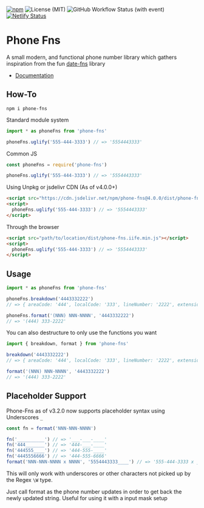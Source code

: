 [![npm](https://img.shields.io/npm/v/phone-fns.svg?style=flat-square&color=%23bef9c6)](https://www.npmjs.com/package/phone-fns)
![License (MIT)](https://img.shields.io/badge/license-mit-green.svg?style=flat-square&color=%23bef9c6)
![GitHub Workflow Status (with event)](https://img.shields.io/github/actions/workflow/status/dhershman1/phone-fns/phone-fns.yml?style=flat-square&logo=github)
[![Netlify Status](https://api.netlify.com/api/v1/badges/9a96c817-73dc-40c9-b052-c855397cf2c1/deploy-status)](https://app.netlify.com/sites/phone-fns/deploys)

# Phone Fns

A small modern, and functional phone number library which gathers inspiration from the fun [date-fns](https://github.com/date-fns/date-fns) library

- [Documentation](https://phone-fns.dusty.codes/)

## How-To

```cli
npm i phone-fns
```

Standard module system

```js
import * as phoneFns from 'phone-fns'

phoneFns.uglify('555-444-3333') // => '5554443333'
```

Common JS

```js
const phoneFns = require('phone-fns')

phoneFns.uglify('555-444-3333') // => '5554443333'
```

Using Unpkg or jsdelivr CDN (As of v4.0.0+)

```html
<script src="https://cdn.jsdelivr.net/npm/phone-fns@4.0.0/dist/phone-fns.iife.min.js"></script>
<script>
  phoneFns.uglify('555-444-3333') // => '5554443333'
</script>
```


Through the browser

```html
<script src="path/to/location/dist/phone-fns.iife.min.js"></script>
<script>
  phoneFns.uglify('555-444-3333') // => '5554443333'
</script>
```

## Usage

```javascript
import * as phoneFns from 'phone-fns'

phoneFns.breakdown('4443332222')
// => { areaCode: '444', localCode: '333', lineNumber: '2222', extension: '' }

phoneFns.format('(NNN) NNN-NNNN', '4443332222')
// => '(444) 333-2222'
```

You can also destructure to only use the functions you want

```javascript
import { breakdown, format } from 'phone-fns'

breakdown('4443332222')
// => { areaCode: '444', localCode: '333', lineNumber: '2222', extension: '' }

format('(NNN) NNN-NNNN', '4443332222')
// => '(444) 333-2222'
```

## Placeholder Support

Phone-Fns as of v3.2.0 now supports placeholder syntax using Underscores `_`

```js
const fn = format('NNN-NNN-NNNN')

fn('__________') // => '___-___-____'
fn('444_______') // => '444-___-____'
fn('444555____') // => '444-555-____'
fn('4445556666') // => '444-555-6666'
format('NNN-NNN-NNNN x NNNN', '5554443333____') // => '555-444-3333 x ____'
```

This will only work with underscores or other characters not picked up by the Regex `\W` type.

Just call format as the phone number updates in order to get back the newly updated string. Useful for using it with a input mask setup
